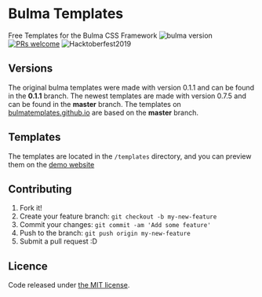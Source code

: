 # Bulma Templates
Free Templates for the Bulma CSS Framework ![bulma version](https://img.shields.io/badge/bulma-0.7.5-blueviolet.svg)
[![PRs welcome](https://img.shields.io/badge/PRs-welcome-ff69b4.svg)](https://github.com/bulmatemplates/bulma-templates/pulls)
![Hacktoberfest2019](https://img.shields.io/badge/HACKTOBERFEST-2019-blueviolet)
## Versions
  The original bulma templates were made with version 0.1.1 and can be found in the **0.1.1** branch. The newest templates are made with version 0.7.5 and can be found in the **master** branch. The templates on [bulmatemplates.github.io](https://bulmatemplates.github.io/bulma-templates/) are based on the **master** branch.


## Templates

The templates are located in the ```/templates``` directory, and you can preview them on the [demo website](https://bulmatemplates.github.io/bulma-templates/)

## Contributing

1. Fork it!
2. Create your feature branch: `git checkout -b my-new-feature`
3. Commit your changes: `git commit -am 'Add some feature'`
4. Push to the branch: `git push origin my-new-feature`
5. Submit a pull request :D

## Licence

Code released under [the MIT license](https://github.com/bulmatemplates/bulma-templates/blob/master/LICENSE).
